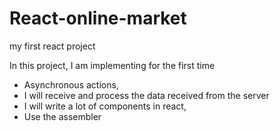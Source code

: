 # React-online-market
 my first react project

In this project, I am implementing for the first time
- Asynchronous actions,
- I will receive and process the data received from the server
- I will write a lot of components in react,
- Use the assembler
